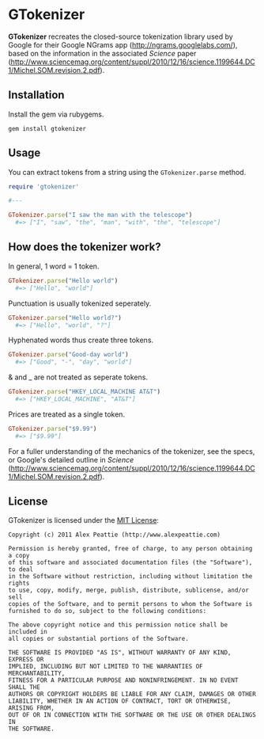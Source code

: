 # GTokenizer

**GTokenizer** recreates the closed-source tokenization library used by Google for their Google NGrams app (http://ngrams.googlelabs.com/), based on the information in the associated _Science_ paper (http://www.sciencemag.org/content/suppl/2010/12/16/science.1199644.DC1/Michel.SOM.revision.2.pdf).

## Installation

Install the gem via rubygems.

    gem install gtokenizer
  
## Usage

You can extract tokens from a string using the `GTokenizer.parse` method. 

```ruby
require 'gtokenizer'

#---

GTokenizer.parse("I saw the man with the telescope")
  #=> ["I", "saw", "the", "man", "with", "the", "telescope"]
```

## How does the tokenizer work?

In general, 1 word = 1 token.

```ruby
GTokenizer.parse("Hello world")
  #=> ["Hello", "world"]
```

Punctuation is usually tokenized seperately.

```ruby
GTokenizer.parse("Hello world?")
  #=> ["Hello", "world", "?"]
```

Hyphenated words thus create three tokens.

```ruby
GTokenizer.parse("Good-day world")
  #=> ["Good", "-", "day", "world"]
```

& and _ are not treated as seperate tokens.

```ruby
GTokenizer.parse("HKEY_LOCAL_MACHINE AT&T")
  #=> ["HKEY_LOCAL_MACHINE", "AT&T"]
```

Prices are treated as a single token.

```ruby
GTokenizer.parse("$9.99")
  #=> ["$9.99"]
```

For a fuller understanding of the mechanics of the tokenizer, see the specs, or Google's detailed outline in _Science_ (http://www.sciencemag.org/content/suppl/2010/12/16/science.1199644.DC1/Michel.SOM.revision.2.pdf).

## License

GTokenizer is licensed under the [MIT License](http://creativecommons.org/licenses/MIT/):

    Copyright (c) 2011 Alex Peattie (http://www.alexpeattie.com)
   
    Permission is hereby granted, free of charge, to any person obtaining a copy
    of this software and associated documentation files (the "Software"), to deal
    in the Software without restriction, including without limitation the rights
    to use, copy, modify, merge, publish, distribute, sublicense, and/or sell
    copies of the Software, and to permit persons to whom the Software is
    furnished to do so, subject to the following conditions:
   
    The above copyright notice and this permission notice shall be included in
    all copies or substantial portions of the Software.
   
    THE SOFTWARE IS PROVIDED "AS IS", WITHOUT WARRANTY OF ANY KIND, EXPRESS OR
    IMPLIED, INCLUDING BUT NOT LIMITED TO THE WARRANTIES OF MERCHANTABILITY,
    FITNESS FOR A PARTICULAR PURPOSE AND NONINFRINGEMENT. IN NO EVENT SHALL THE
    AUTHORS OR COPYRIGHT HOLDERS BE LIABLE FOR ANY CLAIM, DAMAGES OR OTHER
    LIABILITY, WHETHER IN AN ACTION OF CONTRACT, TORT OR OTHERWISE, ARISING FROM,
    OUT OF OR IN CONNECTION WITH THE SOFTWARE OR THE USE OR OTHER DEALINGS IN
    THE SOFTWARE.